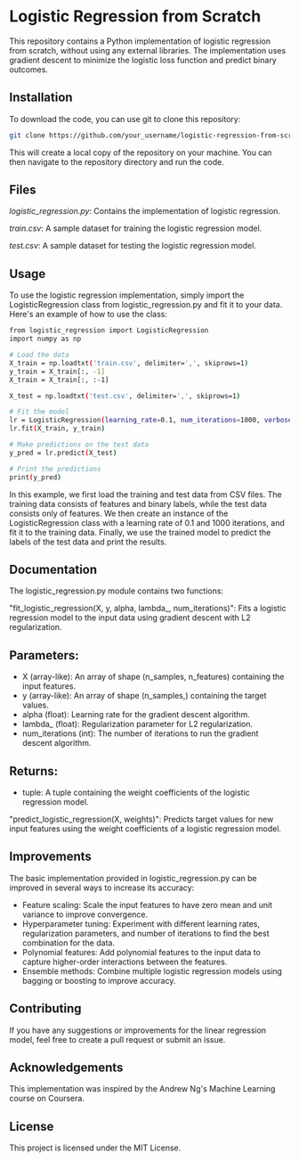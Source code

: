 # Logistic Regression from Scratch
This repository contains a Python implementation of logistic regression from scratch, without using any external libraries. The implementation uses gradient descent to minimize the logistic loss function and predict binary outcomes.

## Installation
To download the code, you can use git to clone this repository:

```sh
git clone https://github.com/your_username/logistic-regression-from-scratch.git
```
This will create a local copy of the repository on your machine. You can then navigate to the repository directory and run the code.

## Files

*logistic_regression.py*: Contains the implementation of logistic regression.

*train.csv*: A sample dataset for training the logistic regression model.

*test.csv*: A sample dataset for testing the logistic regression model.

## Usage
To use the logistic regression implementation, simply import the LogisticRegression class from logistic_regression.py and fit it to your data. Here's an example of how to use the class:

```sh
from logistic_regression import LogisticRegression
import numpy as np

# Load the data
X_train = np.loadtxt('train.csv', delimiter=',', skiprows=1)
y_train = X_train[:, -1]
X_train = X_train[:, :-1]

X_test = np.loadtxt('test.csv', delimiter=',', skiprows=1)

# Fit the model
lr = LogisticRegression(learning_rate=0.1, num_iterations=1000, verbose=True)
lr.fit(X_train, y_train)

# Make predictions on the test data
y_pred = lr.predict(X_test)

# Print the predictions
print(y_pred)
```

In this example, we first load the training and test data from CSV files. The training data consists of features and binary labels, while the test data consists only of features. We then create an instance of the LogisticRegression class with a learning rate of 0.1 and 1000 iterations, and fit it to the training data. Finally, we use the trained model to predict the labels of the test data and print the results.

## Documentation
The logistic_regression.py module contains two functions:

"fit_logistic_regression(X, y, alpha, lambda_, num_iterations)": Fits a logistic regression model to the input data using gradient descent with L2 regularization.

## Parameters:

+ X (array-like): An array of shape (n_samples, n_features) containing the input features.
+ y (array-like): An array of shape (n_samples,) containing the target values.
+ alpha (float): Learning rate for the gradient descent algorithm.
+ lambda_ (float): Regularization parameter for L2 regularization.
+ num_iterations (int): The number of iterations to run the gradient descent algorithm.

## Returns:

+ tuple: A tuple containing the weight coefficients of the logistic regression model.

"predict_logistic_regression(X, weights)": Predicts target values for new input features using the weight coefficients of a logistic regression model.

## Improvements
The basic implementation provided in logistic_regression.py can be improved in several ways to increase its accuracy:

+ Feature scaling: Scale the input features to have zero mean and unit variance to improve convergence.
+ Hyperparameter tuning: Experiment with different learning rates, regularization parameters, and number of iterations to find the best combination for the data.
+ Polynomial features: Add polynomial features to the input data to capture higher-order interactions between the features.
+ Ensemble methods: Combine multiple logistic regression models using bagging or boosting to improve accuracy.

## Contributing
If you have any suggestions or improvements for the linear regression model, feel free to create a pull request or submit an issue.

## Acknowledgements
This implementation was inspired by the Andrew Ng's Machine Learning course on Coursera.

## License
This project is licensed under the MIT License.
